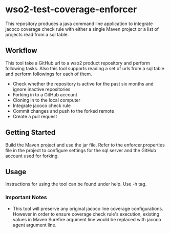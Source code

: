 
# wso2-test-coverage-enforcer #
This repository produces a java command line application to integrate jacoco coverage check rule with 
either a single Maven project or a list of projects read from a sql table.
## Workflow ##
This tool take a GitHub url to a wso2 product repository and perform
following tasks. Also this tool supports reading a set of urls from a sql table and perform followings for each of them.
* Check whether the repository is active for the past six months and ignore inactive repositories
* Forking in to a GitHub account
* Cloning in to the local computer
* Integrate jacoco check rule
* Commit changes and push to the forked remote
* Create a pull request 
## Getting Started ##
Build the Maven project and use the jar file. Refer to the enforcer.properties file in the project to configure settings for the sql server and the GitHub account used for forking.
## Usage ##
Instructions for using the tool can be found under help. Use -h tag.
### Important Notes ###
* This tool will preserve any original jacoco line coverage configurations. However in order to 
ensure coverage check rule's execution, existing values in Maven Surefire argument line would be replaced with
jacoco agent argument line.